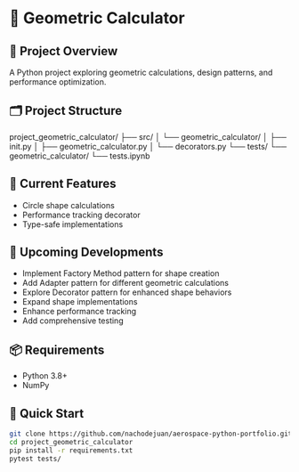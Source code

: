 # 🔷 Geometric Calculator

## 🚀 Project Overview
A Python project exploring geometric calculations, design patterns, and performance optimization.

## 🗂️ Project Structure

project_geometric_calculator/
├── src/
│ └── geometric_calculator/
│ ├── init.py
│ ├── geometric_calculator.py
│ └── decorators.py
└── tests/
└── geometric_calculator/
└── tests.ipynb
## 🎯 Current Features
- Circle shape calculations
- Performance tracking decorator
- Type-safe implementations

## 🚧 Upcoming Developments
- Implement Factory Method pattern for shape creation
- Add Adapter pattern for different geometric calculations
- Explore Decorator pattern for enhanced shape behaviors
- Expand shape implementations
- Enhance performance tracking
- Add comprehensive testing

## 📦 Requirements
- Python 3.8+
- NumPy

## 🚀 Quick Start
```bash
git clone https://github.com/nachodejuan/aerospace-python-portfolio.git
cd project_geometric_calculator
pip install -r requirements.txt
pytest tests/
